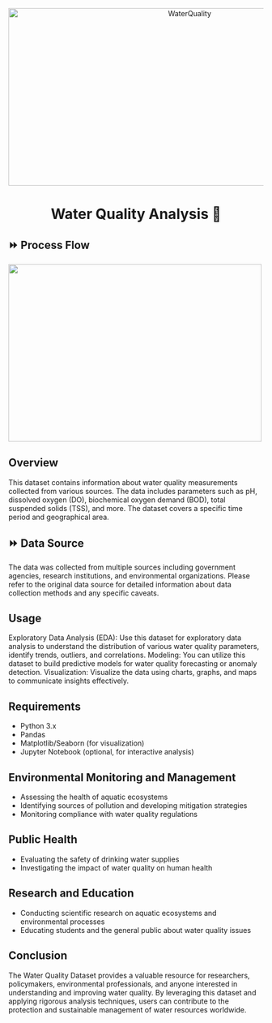 <!-- <h1 align="center"> Water Quality Analysis 🚰</h1> -->

<p align="center">
<a>
    <img alt="WaterQuality" src="https://c.tenor.com/sukdxuAeg_QAAAAC/water.gif" width="700" height="350" >
 </a>
  </p>
<h1 align="center"> Water Quality Analysis 🚰</h1>

</div>


## ⏩ Process Flow

<p align="left" width="100%">
    <img width="500" height="350" src="https://user-images.githubusercontent.com/63184114/137891107-ebe26789-bd93-4724-8192-45a7d82dea85.png">
</p>

##  Overview
This dataset contains information about water quality measurements collected from various sources. The data includes parameters such as pH, dissolved oxygen (DO), biochemical oxygen demand (BOD), total suspended solids (TSS), and more. The dataset covers a specific time period and geographical area.

## ⏩ Data Source
The data was collected from multiple sources including government agencies, research institutions, and environmental organizations. Please refer to the original data source for detailed information about data collection methods and any specific caveats.

##  Usage
Exploratory Data Analysis (EDA): Use this dataset for exploratory data analysis to understand the distribution of various water quality parameters, identify trends, outliers, and correlations.
Modeling: You can utilize this dataset to build predictive models for water quality forecasting or anomaly detection.
Visualization: Visualize the data using charts, graphs, and maps to communicate insights effectively.
##  Requirements
- Python 3.x
- Pandas
- Matplotlib/Seaborn (for visualization)
- Jupyter Notebook (optional, for interactive analysis)
## Environmental Monitoring and Management
- Assessing the health of aquatic ecosystems
- Identifying sources of pollution and developing mitigation strategies
- Monitoring compliance with water quality regulations
## Public Health
- Evaluating the safety of drinking water supplies
- Investigating the impact of water quality on human health
## Research and Education
- Conducting scientific research on aquatic ecosystems and environmental processes
- Educating students and the general public about water quality issues
## Conclusion
The Water Quality Dataset provides a valuable resource for researchers, policymakers, environmental professionals, and anyone interested in understanding and improving water quality. By leveraging this dataset and applying rigorous analysis techniques, users can contribute to the protection and sustainable management of water resources worldwide.


